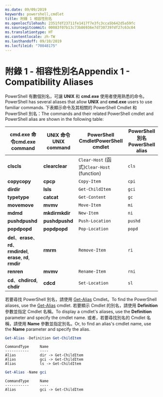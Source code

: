 ```yaml
---
ms.date: 09/09/2019
keywords: powershell,cmdlet
title: 附錄 1 相容性別名
ms.openlocfilehash: 2351fdf23711fe1417f7e3fc3cca5b642d5a59fc
ms.sourcegitcommit: 00083f07b13c73b86936e7d7307397df27c63c04
ms.translationtype: HT
ms.contentlocale: zh-TW
ms.lasthandoff: 09/10/2019
ms.locfileid: "70848175"
---
```

# <a name="appendix-1---compatibility-aliases"></a><span data-ttu-id="965f0-103">附錄 1 - 相容性別名</span><span class="sxs-lookup"><span data-stu-id="965f0-103">Appendix 1 - Compatibility Aliases</span></span>

<span data-ttu-id="965f0-104">PowerShell 有數個別名，可讓 **UNIX** 和 **cmd.exe** 使用者使用熟悉的命令。</span><span class="sxs-lookup"><span data-stu-id="965f0-104">PowerShell has several aliases that allow **UNIX** and **cmd.exe** users to use familiar commands.</span></span>
<span data-ttu-id="965f0-105">下表顯示命令及其相關的 PowerShell Cmdlet 和 PowerShell 別名：</span><span class="sxs-lookup"><span data-stu-id="965f0-105">The commands and their related PowerShell cmdlet and PowerShell alias are shown in the following table:</span></span>

|<span data-ttu-id="965f0-106">cmd.exe 命令</span><span class="sxs-lookup"><span data-stu-id="965f0-106">cmd.exe command</span></span>|<span data-ttu-id="965f0-107">UNIX 命令</span><span class="sxs-lookup"><span data-stu-id="965f0-107">UNIX command</span></span>|<span data-ttu-id="965f0-108">PowerShell Cmdlet</span><span class="sxs-lookup"><span data-stu-id="965f0-108">PowerShell cmdlet</span></span>|<span data-ttu-id="965f0-109">PowerShell 別名</span><span class="sxs-lookup"><span data-stu-id="965f0-109">PowerShell alias</span></span>|
|---------------|----------------|--------------|------------|
|<span data-ttu-id="965f0-110">**cls**</span><span class="sxs-lookup"><span data-stu-id="965f0-110">**cls**</span></span>|<span data-ttu-id="965f0-111">**clear**</span><span class="sxs-lookup"><span data-stu-id="965f0-111">**clear**</span></span>|<span data-ttu-id="965f0-112">`Clear-Host` (函式)</span><span class="sxs-lookup"><span data-stu-id="965f0-112">`Clear-Host` (function)</span></span>|`cls`|
|<span data-ttu-id="965f0-113">**copy**</span><span class="sxs-lookup"><span data-stu-id="965f0-113">**copy**</span></span>|<span data-ttu-id="965f0-114">**cp**</span><span class="sxs-lookup"><span data-stu-id="965f0-114">**cp**</span></span>|`Copy-Item`|`cpi`|
|<span data-ttu-id="965f0-115">**dir**</span><span class="sxs-lookup"><span data-stu-id="965f0-115">**dir**</span></span>|<span data-ttu-id="965f0-116">**ls**</span><span class="sxs-lookup"><span data-stu-id="965f0-116">**ls**</span></span>|`Get-ChildItem`|`gci`|
|<span data-ttu-id="965f0-117">**type**</span><span class="sxs-lookup"><span data-stu-id="965f0-117">**type**</span></span>|<span data-ttu-id="965f0-118">**cat**</span><span class="sxs-lookup"><span data-stu-id="965f0-118">**cat**</span></span>|`Get-Content`|`gc`|
|<span data-ttu-id="965f0-119">**move**</span><span class="sxs-lookup"><span data-stu-id="965f0-119">**move**</span></span>|<span data-ttu-id="965f0-120">**mv**</span><span class="sxs-lookup"><span data-stu-id="965f0-120">**mv**</span></span>|`Move-Item`|`mi`|
|<span data-ttu-id="965f0-121">**md**</span><span class="sxs-lookup"><span data-stu-id="965f0-121">**md**</span></span>|<span data-ttu-id="965f0-122">**mkdir**</span><span class="sxs-lookup"><span data-stu-id="965f0-122">**mkdir**</span></span>|`New-Item`|`ni`|
|<span data-ttu-id="965f0-123">**pushd**</span><span class="sxs-lookup"><span data-stu-id="965f0-123">**pushd**</span></span>|<span data-ttu-id="965f0-124">**pushd**</span><span class="sxs-lookup"><span data-stu-id="965f0-124">**pushd**</span></span>|`Push-Location`|`pushd`|
|<span data-ttu-id="965f0-125">**popd**</span><span class="sxs-lookup"><span data-stu-id="965f0-125">**popd**</span></span>|<span data-ttu-id="965f0-126">**popd**</span><span class="sxs-lookup"><span data-stu-id="965f0-126">**popd**</span></span>|`Pop-Location`|`popd`|
|<span data-ttu-id="965f0-127">**del**、**erase**、**rd**、**rmdir**</span><span class="sxs-lookup"><span data-stu-id="965f0-127">**del**, **erase**, **rd**, **rmdir**</span></span>|<span data-ttu-id="965f0-128">**rm**</span><span class="sxs-lookup"><span data-stu-id="965f0-128">**rm**</span></span>|`Remove-Item`|`ri`|
|<span data-ttu-id="965f0-129">**ren**</span><span class="sxs-lookup"><span data-stu-id="965f0-129">**ren**</span></span>|<span data-ttu-id="965f0-130">**mv**</span><span class="sxs-lookup"><span data-stu-id="965f0-130">**mv**</span></span>|`Rename-Item`|`rni`|
|<span data-ttu-id="965f0-131">**cd**、**chdir**</span><span class="sxs-lookup"><span data-stu-id="965f0-131">**cd**, **chdir**</span></span>|<span data-ttu-id="965f0-132">**cd**</span><span class="sxs-lookup"><span data-stu-id="965f0-132">**cd**</span></span>|`Set-Location`|`sl`|

<span data-ttu-id="965f0-133">若要尋找 PowerShell 別名，請使用 [Get-Alias](/powershell/module/Microsoft.PowerShell.Utility/Get-Alias) Cmdlet。</span><span class="sxs-lookup"><span data-stu-id="965f0-133">To find the PowerShell aliases, use the [Get-Alias](/powershell/module/Microsoft.PowerShell.Utility/Get-Alias) cmdlet.</span></span> <span data-ttu-id="965f0-134">若要顯示 Cmdlet 的別名，請使用 **Definition** 參數並指定 Cmdlet 名稱。</span><span class="sxs-lookup"><span data-stu-id="965f0-134">To display a cmdlet's aliases, use the **Definition** parameter and specify the cmdlet name.</span></span>
<span data-ttu-id="965f0-135">或者，若要尋找別名的 Cmdlet 名稱，請使用 **Name** 參數並指定別名。</span><span class="sxs-lookup"><span data-stu-id="965f0-135">Or, to find an alias's cmdlet name, use the **Name** parameter and specify the alias.</span></span>

```powershell
Get-Alias -Definition Get-ChildItem
```

```Output
CommandType     Name
-----------     ----
Alias           dir -> Get-ChildItem
Alias           gci -> Get-ChildItem
Alias           ls -> Get-ChildItem
```

```powershell
Get-Alias -Name gci
```

```Output
CommandType     Name
-----------     ----
Alias           gci -> Get-ChildItem
```
